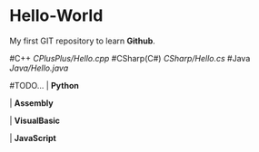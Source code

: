 # Hello-World
My first GIT repository to learn **Github**.

#C++
*CPlusPlus/Hello.cpp*
#CSharp(C#)
*CSharp/Hello.cs*
#Java
*Java/Hello.java*

#TODO...
| **Python**

| **Assembly**

| **VisualBasic**

| **JavaScript**
